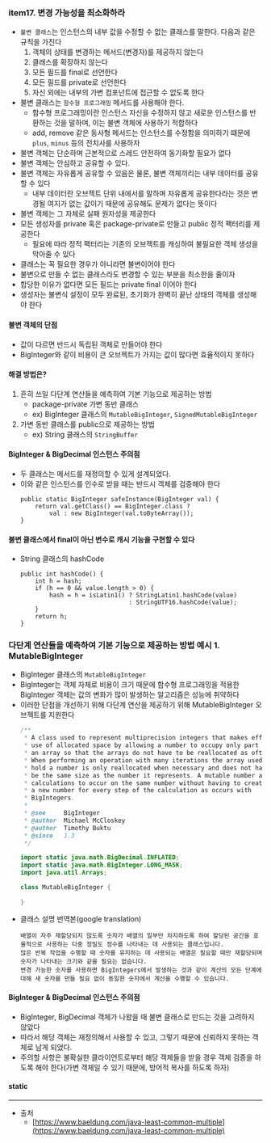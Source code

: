 ### item17. 변경 가능성을 최소화하라
- `불변 클래스`는 인스턴스의 내부 값을 수정할 수 없는 클래스를 말한다. 다음과 같은 규칙을 가진다
  1. 객체의 상태를 변경하는 메서드(변경자)를 제공하지 않는다 
  2. 클래스를 확장하지 않는다 
  3. 모든 필드를 final로 선언한다
  4. 모든 필드를 private로 선언한다
  5. 자신 외에는 내부의 가변 컴포넌트에 접근할 수 없도록 한다
- 불변 클래스는 `함수형 프로그래밍` 메서드를 사용해야 한다.
  - 함수형 프로그래밍이란 인스턴스 자신을 수정하지 않고 새로운 인스턴스를 반환하는 것을 말하며, 이는 불변 객체에 사용하기 적합하다
  - add, remove 같은 동사형 메서드는 인스턴스를 수정함을 의미하기 떄문에 `plus`, `minus` 등의 전치사를 사용하자
- 불변 객체는 단순하며 근본적으로 스레드 안전하여 동기화할 필요가 없다
- 불변 객체는 안심하고 공유할 수 있다. 
- 불변 객체는 자유롭게 공유할 수 있음은 물론, 불변 객체끼리는 내부 데이터를 공유할 수 있다
  - 내부 데이터란 오브젝트 단위 내에서를 말하며 자유롭게 공유한다라는 것은 변경될 여지가 없는 값이기 때문에 공유해도 문제가 없다는 뜻이다
- 불변 객체는 그 자체로 실패 원자성을 제공한다 
- 모든 생성자를 private 혹은 package-private로 만들고 public 정적 팩터리를 제공한다
  - 필요에 따라 정적 팩터리는 기존의 오브젝트를 캐싱하여 불필요한 객체 생성을 막아줄 수 있다
- 클래스는 꼭 필요한 경우가 아니라면 불변이어야 한다
- 불변으로 만들 수 없는 클래스라도 변경할 수 있는 부분을 최소한을 줄이자
- 합당한 이유가 없다면 모든 필드는 private final 이어야 한다
- 생성자는 불변식 설정이 모두 완료된, 초기화가 완벽히 끝난 상태의 객체를 생성해야 한다


#### 불변 객체의 단점
- 값이 다르면 반드시 독립된 객체로 만들어야 한다
- BigInteger와 같이 비용이 큰 오브젝트가 가지는 값이 많다면 효율적이지 못하다

#### 해결 방법은?
1) 흔히 쓰일 다단계 연산들을 예측하여 기본 기능으로 제공하는 방법
   - package-private 가변 동반 클래스
   - ex) BigInteger 클래스의 `MutableBigInteger`, `SignedMutableBigInteger`
2) 가변 동반 클래스를 public으로 제공하는 방법
   - ex) String 클래스의 `StringBuffer`

#### BigInteger & BigDecimal 인스턴스 주의점
- 두 클래스는 메서드를 재정의할 수 있게 설계되었다. 
- 이와 같은 인스턴스를 인수로 받을 때는 반드시 객체를 검증해야 한다  
  ```text
  public static BigInteger safeInstance(BigInteger val) {
      return val.getClass() == BigInteger.class ?
          val : new BigInteger(val.toByteArray());
  } 
  ```

#### 불변 클래스에서 final이 아닌 변수로 캐시 기능을 구현할 수 있다
- String 클래스의 hashCode
  ```text
  public int hashCode() {
      int h = hash;
      if (h == 0 && value.length > 0) {
          hash = h = isLatin1() ? StringLatin1.hashCode(value)
                                : StringUTF16.hashCode(value);
      }
      return h;
  }
  ```
  


###  다단계 연산들을 예측하여 기본 기능으로 제공하는 방법 예시 1. MutableBigInteger
- BigInteger 클래스의 `MutableBigInteger`
- BigInteger는 객체 자체로 비용이 크기 때문에 함수형 프로그래밍을 적용한 BigInteger 객체는 값의 변화가 많이 발생하는 알고리즘은 성능에 취약하다
- 이러한 단점을 개선하기 위해 다단계 연산을 제공하기 위해 MutableBigInteger 오브젝트를 지원한다
    ```java
    /**
     * A class used to represent multiprecision integers that makes efficient
     * use of allocated space by allowing a number to occupy only part of
     * an array so that the arrays do not have to be reallocated as often.
     * When performing an operation with many iterations the array used to
     * hold a number is only reallocated when necessary and does not have to
     * be the same size as the number it represents. A mutable number allows
     * calculations to occur on the same number without having to create
     * a new number for every step of the calculation as occurs with
     * BigIntegers.
     *
     * @see     BigInteger
     * @author  Michael McCloskey
     * @author  Timothy Buktu
     * @since   1.3
     */
    
    import static java.math.BigDecimal.INFLATED;
    import static java.math.BigInteger.LONG_MASK;
    import java.util.Arrays;
    
    class MutableBigInteger {
        
    }
    ```
- 클래스 설명 번역본(google translation)
    ```text
    배열이 자주 재할당되지 않도록 숫자가 배열의 일부만 차지하도록 하여 할당된 공간을 효율적으로 사용하는 다중 정밀도 정수를 나타내는 데 사용되는 클래스입니다.
    많은 반복 작업을 수행할 때 숫자를 유지하는 데 사용되는 배열은 필요할 때만 재할당되며 숫자가 나타내는 크기와 같을 필요는 없습니다. 
    변경 가능한 숫자를 사용하면 BigIntegers에서 발생하는 것과 같이 계산의 모든 단계에 대해 새 숫자를 만들 필요 없이 동일한 숫자에서 계산을 수행할 수 있습니다.
    ```

#### BigInteger & BigDecimal 인스턴스 주의점
- BigInteger, BigDecimal 객체가 나왔을 때 불변 클래스로 만드는 것을 고려하지 않았다
- 따라서 해당 객체는 재정의해서 사용할 수 있고, 그렇기 때문에 신뢰하지 못하는 객체로 남게 되었다.
- 주의할 사항은 불확실한 클라이언트로부터 해당 객체들을 받을 경우 객체 검증을 하도록 해야 한다(가변 객체일 수 있기 때문에, 방어적 복사를 하도록 하자)

#### static

--- 
- 출처
  - [https://www.baeldung.com/java-least-common-multiple](https://www.baeldung.com/java-least-common-multiple)